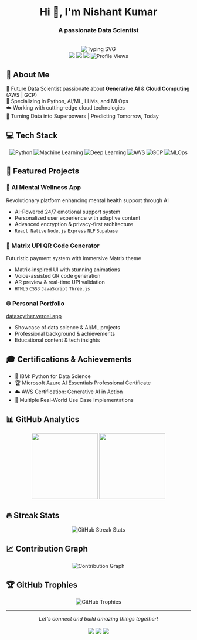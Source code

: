 
<h1 align="center">Hi 👋, I'm Nishant Kumar</h1>
<h3 align="center">A passionate Data Scientist</h3>  

<div align="center">
  <img src="https://readme-typing-svg.herokuapp.com?font=Fira+Code&pause=1000&color=00FF00&center=true&vCenter=true&width=435&lines=Future+Data+Scientist;AI%2FML+Expert;Cloud+Computing+Enthusiast;Creating+Tomorrow's+Solutions+Today" alt="Typing SVG" />
</div>

<div align="center">
  <a href="https://www.linkedin.com/in/datascyther/"><img src="https://img.shields.io/badge/-DataScyther-blue?style=flat-square&logo=Linkedin&logoColor=white"/></a>
  <a href="https://datascyther.vercel.app/"><img src="https://img.shields.io/badge/-Portfolio-00C7B7?style=flat-square&logo=vercel&logoColor=white"/></a>
  <a href="https://x.com/datascythers"><img src="https://img.shields.io/badge/-@datascythers-1DA1F2?style=flat-square&logo=twitter&logoColor=white"/></a>
  <img src="https://komarev.com/ghpvc/?username=DataScyther&color=blueviolet&style=flat-square" alt="Profile Views"/>
</div>

## 🚀 About Me
🎯 Future Data Scientist passionate about **Generative AI** & **Cloud Computing** (AWS | GCP)  
🔬 Specializing in Python, AI/ML, LLMs, and MLOps  
☁️ Working with cutting-edge cloud technologies  
🌟 Turning Data into Superpowers | Predicting Tomorrow, Today

## 💻 Tech Stack
<div align="center">

![Python](https://img.shields.io/badge/Python-Expert-3776AB?style=for-the-badge&logo=python)
![Machine Learning](https://img.shields.io/badge/Machine_Learning-Advanced-FF6F61?style=for-the-badge&logo=tensorflow)
![Deep Learning](https://img.shields.io/badge/Deep_Learning-Advanced-FF6F61?style=for-the-badge&logo=pytorch)
![AWS](https://img.shields.io/badge/AWS-Certified-FF9900?style=for-the-badge&logo=amazon-aws)
![GCP](https://img.shields.io/badge/GCP-Proficient-4285F4?style=for-the-badge&logo=google-cloud)
![MLOps](https://img.shields.io/badge/MLOps-Intermediate-00C7B7?style=for-the-badge&logo=docker)

</div>

## 🌟 Featured Projects

### 🧠 AI Mental Wellness App
Revolutionary platform enhancing mental health support through AI
- AI-Powered 24/7 emotional support system
- Personalized user experience with adaptive content
- Advanced encryption & privacy-first architecture
- `React Native` `Node.js` `Express` `NLP` `Supabase`

### 💫 Matrix UPI QR Code Generator
Futuristic payment system with immersive Matrix theme
- Matrix-inspired UI with stunning animations
- Voice-assisted QR code generation
- AR preview & real-time UPI validation
- `HTML5` `CSS3` `JavaScript` `Three.js`

### 🌐 Personal Portfolio
[datascyther.vercel.app](https://datascyther.vercel.app/)
- Showcase of data science & AI/ML projects
- Professional background & achievements
- Educational content & tech insights

## 🎓 Certifications & Achievements
- 📜 IBM: Python for Data Science
- 🏆 Microsoft Azure AI Essentials Professional Certificate
- ☁️ AWS Certification: Generative AI in Action
- 🎯 Multiple Real-World Use Case Implementations

## 📊 GitHub Analytics

<div align="center">
  <img height="180em" src="https://github-readme-stats.vercel.app/api?username=DataScyther&show_icons=true&theme=radical&include_all_commits=true&count_private=true"/>
  <img height="180em" src="https://github-readme-stats.vercel.app/api/top-langs/?username=DataScyther&layout=compact&langs_count=8&theme=radical"/>
</div>

## 🔥 Streak Stats
<div align="center">
  <img src="https://github-readme-streak-stats.herokuapp.com/?user=DataScyther&theme=radical&date_format=M%20j%5B%2C%20Y%5D" alt="GitHub Streak Stats"/>
</div>

## 📈 Contribution Graph
<div align="center">
  <img src="https://github-profile-summary-cards.vercel.app/api/cards/profile-details?username=DataScyther&theme=radical" alt="Contribution Graph"/>
</div>

## 🏆 GitHub Trophies
<div align="center">
  <img src="https://github-profile-trophy.vercel.app/?username=DataScyther&theme=radical&row=1&column=6" alt="GitHub Trophies"/>
</div>

---

<div align="center">
  <i>Let's connect and build amazing things together!</i>
  <br><br>
  <a href="https://www.linkedin.com/in/datascyther/"><img src="https://img.shields.io/badge/LinkedIn-Connect-0077B5?style=for-the-badge&logo=linkedin"/></a>
  <a href="https://x.com/datascythers"><img src="https://img.shields.io/badge/Twitter-Follow-1DA1F2?style=for-the-badge&logo=twitter"/></a>
  <a href="https://datascyther.vercel.app/"><img src="https://img.shields.io/badge/Portfolio-Visit-00C7B7?style=for-the-badge&logo=vercel"/></a>
</div>

<!-- Last updated: 2025-08-26 07:00:49 UTC -->
